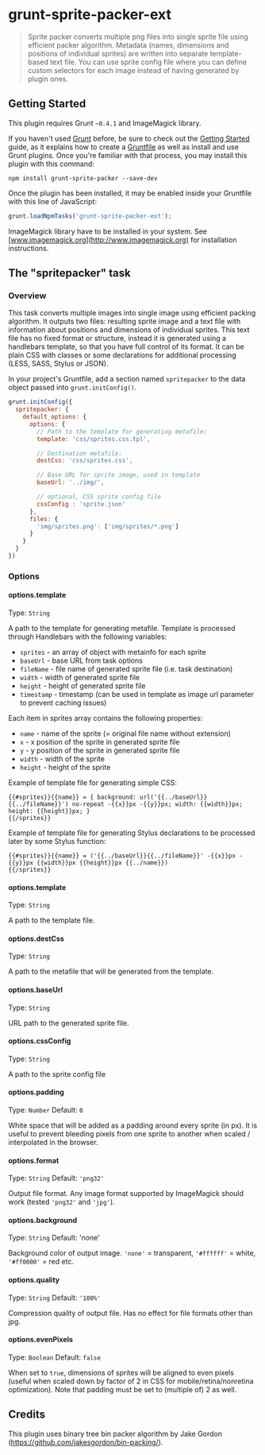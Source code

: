 # grunt-sprite-packer-ext

> Sprite packer converts multiple png files into single sprite file using efficient packer algorithm. Metadata (names, dimensions and positions of individual sprites) are written into separate template-based text file. You can use sprite config file where you can define custom selectors for each image instead of having generated by plugin ones.

## Getting Started
This plugin requires Grunt `~0.4.1` and ImageMagick library.

If you haven't used [Grunt](http://gruntjs.com/) before, be sure to check out the [Getting Started](http://gruntjs.com/getting-started) guide, as it explains how to create a [Gruntfile](http://gruntjs.com/sample-gruntfile) as well as install and use Grunt plugins. Once you're familiar with that process, you may install this plugin with this command:

```shell
npm install grunt-sprite-packer --save-dev
```

Once the plugin has been installed, it may be enabled inside your Gruntfile with this line of JavaScript:

```js
grunt.loadNpmTasks('grunt-sprite-packer-ext');
```

ImageMagick library have to be installed in your system. See [www.imagemagick.org](http://www.imagemagick.org) for installation instructions.

## The "spritepacker" task

### Overview

This task converts multiple images into single image using efficient packing algorithm. It outputs two files: resulting sprite image and a text file with information about positions and dimensions of individual sprites. This text file has no fixed format or structure, instead it is generated using a handlebars template, so that you have full control of its format. It can be plain CSS with classes or some declarations for additional processing (LESS, SASS, Stylus or JSON).

In your project's Gruntfile, add a section named `spritepacker` to the data object passed into `grunt.initConfig()`.

```js
grunt.initConfig({
  spritepacker: {
    default_options: {
      options: {
        // Path to the template for generating metafile:
        template: 'css/sprites.css.tpl',

        // Destination metafile:
        destCss: 'css/sprites.css',

        // Base URL for sprite image, used in template
        baseUrl: '../img/',

        // optional, CSS sprite config file
        cssConfig : 'sprite.json'
      },
      files: {
        'img/sprites.png': ['img/sprites/*.png']
      }
    }
  }
})
```

### Options

#### options.template
Type: `String`

A path to the template for generating metafile. Template is processed through Handlebars with the following variables:

* `sprites` - an array of object with metainfo for each sprite
* `baseUrl` - base URL from task options
* `fileName` - file name of generated sprite file (i.e. task destination)
* `width` - width of generated sprite file
* `height` - height of generated sprite file
* `timestamp` - timestamp (can be used in template as image url parameter to prevent caching issues)

Each item in sprites array contains the following properties:

* `name` - name of the sprite (= original file name without extension)
* `x` - x position of the sprite in generated sprite file
* `y` - y position of the sprite in generated sprite file
* `width` - width of the sprite
* `height` - height of the sprite

Example of template file for generating simple CSS:

```
{{#sprites}}{{name}} = { background: url('{{../baseUrl}}{{../fileName}}') no-repeat -{{x}}px -{{y}}px; width: {{width}}px; height: {{height}}px; }
{{/sprites}}
```

Example of template file for generating Stylus declarations to be processed later by some Stylus function:

```
{{#sprites}}{{name}} = ('{{../baseUrl}}{{../fileName}}' -{{x}}px -{{y}}px {{width}}px {{height}}px {{../name}})
{{/sprites}}
```

#### options.template
Type: `String`

A path to the template file.

#### options.destCss
Type: `String`

A path to the metafile that will be generated from the template.

#### options.baseUrl
Type: `String`

URL path to the generated sprite file.

#### options.cssConfig
Type: `String`

A path to the sprite config file

#### options.padding
Type: `Number`
Default: `0`

White space that will be added as a padding around every sprite (in px). It is useful to prevent bleeding pixels from one sprite to another when scaled / interpolated in the browser.

#### options.format
Type: `String`
Default: `'png32'`

Output file format. Any image format supported by ImageMagick should work (tested `'png32'` and `'jpg'`).

#### options.background
Type: `String`
Default: 'none'

Background color of output image. `'none'` = transparent, `'#ffffff'` = white, `'#ff0000'` = red etc.

#### options.quality
Type: `String`
Default: `'100%'`

Compression quality of output file. Has no effect for file formats other than jpg.

#### options.evenPixels
Type: `Boolean`
Default: `false`

When set to `true`, dimensions of sprites will be aligned to even pixels (useful when scaled down by factor of 2 in CSS for mobile/retina/nonretina optimization). Note that padding must be set to (multiple of) 2 as well.

## Credits

This plugin uses binary tree bin packer algorithm by Jake Gordon (<https://github.com/jakesgordon/bin-packing/>).